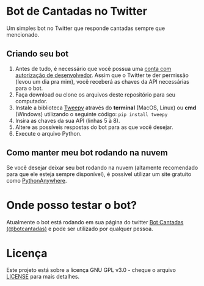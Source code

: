 # Bot de Cantadas no Twitter

Um simples bot no Twitter que responde cantadas sempre que mencionado.

## Criando seu bot

1. Antes de tudo, é necessário que você possua uma [conta com autorização de desenvolvedor](https://developer.twitter.com/en/apply-for-access). Assim que o Twitter te der permissão (levou um dia pra mim), você receberá as chaves da API necessárias para o bot.
2. Faça download ou clone os arquivos deste repositório para seu computador.
3. Instale a biblioteca [Tweepy](https://www.tweepy.org/) através do **terminal** (MacOS, Linux) ou **cmd** (Windows) utilizando o seguinte código:
`pip install tweepy`
4. Insira as chaves da sua API (linhas 5 à 8).
5. Altere as possíveis respostas do bot para as que você desejar.
6. Execute o arquivo Python.

## Como manter meu bot rodando na nuvem
Se você desejar deixar seu bot rodando na nuvem (altamente recomendado para que ele esteja sempre disponível), é possível utilizar um site gratuito como [PythonAnywhere](https://www.pythonanywhere.com/).

# Onde posso testar o bot?
Atualmente o bot está rodando em sua página do twitter [Bot Cantadas (@botcantadas)](https://twitter.com/botcantadas) e pode ser utilizado por qualquer pessoa.

# Licença
Este projeto está sobre a licença GNU GPL v3.0 - cheque o arquivo [LICENSE](LICENSE) para mais detalhes.
